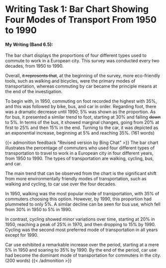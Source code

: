 # Writing Task 1: Bar Chart Showing Four Modes of Transport From 1950 to 1990


#### My Writing (Band 6.5):

The bar chart displays the proportions of four different types used to commute to work in a European city. This survey was conducted every two decades, from 1950 to 1990.

Overall, ~~it represents that~~, at the beginning of the survey, more eco-friendly tools, such as walking and bicycles, were the primary modes of transportation, whereas commuting by car became the principle means at the end of the investigation.

To begin with, in 1950, commuting on foot recorded the highest with 35%, and this was followed by bike, bus, and car in order. Regarding foot, there was a dramatic decrease until 1990; 5% was shown as the proportion. As for bus, it presented a similar trend to foot, starting at 30% and falling ~~down~~ to 5%. In terms of the bus, it showed marginal changes, going from 20% at first to 25% and then 15% in the end. Turning to the car, it was depicted as an exponential increase, beginning at 5% and reaching 35%. (161 words)

{{< admonition feedback "Revised version by Bing Chat" >}}
The bar chart illustrates the percentage of commuters who used four different types of transportation to travel to work in a European city in four different years, from 1950 to 1990. The types of transportation are walking, cycling, bus, and car.

The main trend that can be observed from the chart is the significant shift from more environmentally friendly modes of transportation, such as walking and cycling, to car use over the four decades.

In 1950, walking was the most popular mode of transportation, with 35% of commuters choosing this option. However, by 1990, this proportion had plummeted to only 5%. A similar decline can be seen for bus use, which fell from 30% in 1950 to 5% in 1990.

In contrast, cycling showed minor variations over time, starting at 20% in 1950, reaching a peak of 25% in 1970, and then dropping to 15% by 1990. Cycling was the second most preferred mode of transportation in all years except for 1990.

Car use exhibited a remarkable increase over the period, starting at a mere 5% in 1950 and soaring to 35% by 1990. By the end of the period, car use had become the dominant mode of transportation for commuters in the city. (200 words)
{{< /admonition >}}
